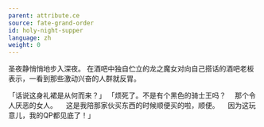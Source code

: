 ```yaml
---
parent: attribute.ce
source: fate-grand-order
id: holy-night-supper
language: zh
weight: 0
---
```


圣夜静悄悄地步入深夜。
在酒吧中独自伫立的龙之魔女对向自己搭话的酒吧老板表示，一看到那些激动兴奋的人群就反胃。

「话说这身礼裙是从何而来？」
「烦死了。不是有个黑色的骑士王吗？
　那个令人厌恶的女人。
　这是我陪那家伙买东西的时候顺便买的啦，顺便。
　因为这玩意儿，我的QP都见底了！」
